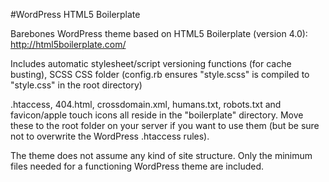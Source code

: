 #WordPress HTML5 Boilerplate

Barebones WordPress theme based on HTML5 Boilerplate (version 4.0): http://html5boilerplate.com/

Includes automatic stylesheet/script versioning functions (for cache busting), SCSS CSS folder (config.rb ensures "style.scss" is compiled to "style.css" in the root directory)

.htaccess, 404.html, crossdomain.xml, humans.txt, robots.txt and favicon/apple touch icons all reside in the "boilerplate" directory. Move these to the root folder on your server if you want to use them (but be sure not to overwrite the WordPress .htaccess rules).

The theme does not assume any kind of site structure. Only the minimum files needed for a functioning WordPress theme are included.